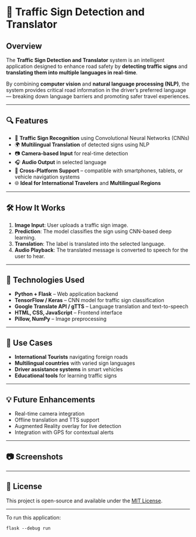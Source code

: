 # 🚦 Traffic Sign Detection and Translator

## Overview

The **Traffic Sign Detection and Translator** system is an intelligent application designed to enhance road safety by **detecting traffic signs** and **translating them into multiple languages in real-time**.

By combining **computer vision** and **natural language processing (NLP)**, the system provides critical road information in the driver’s preferred language — breaking down language barriers and promoting safer travel experiences.

---

## 🔍 Features

- 🧠 **Traffic Sign Recognition** using Convolutional Neural Networks (CNNs)
- 🌍 **Multilingual Translation** of detected signs using NLP
- 📷 **Camera-based Input** for real-time detection
- 🎧 **Audio Output** in selected language
- 📱 **Cross-Platform Support** – compatible with smartphones, tablets, or vehicle navigation systems
- 🌐 **Ideal for International Travelers** and **Multilingual Regions**

---

## 🛠️ How It Works

1. **Image Input**: User uploads a traffic sign image.
2. **Prediction**: The model classifies the sign using CNN-based deep learning.
3. **Translation**: The label is translated into the selected language.
4. **Audio Playback**: The translated message is converted to speech for the user to hear.

---

## 🧩 Technologies Used

- **Python + Flask** – Web application backend
- **TensorFlow / Keras** – CNN model for traffic sign classification
- **Google Translate API / gTTS** – Language translation and text-to-speech
- **HTML, CSS, JavaScript** – Frontend interface
- **Pillow, NumPy** – Image preprocessing

---

## 🚗 Use Cases

- **International Tourists** navigating foreign roads
- **Multilingual countries** with varied sign languages
- **Driver assistance systems** in smart vehicles
- **Educational tools** for learning traffic signs

---

## 💡 Future Enhancements

- Real-time camera integration
- Offline translation and TTS support
- Augmented Reality overlay for live detection
- Integration with GPS for contextual alerts

---

## 📷 Screenshots



---

## 📝 License

This project is open-source and available under the [MIT License](LICENSE).

---

To run this application:

```
flask --debug run
```
